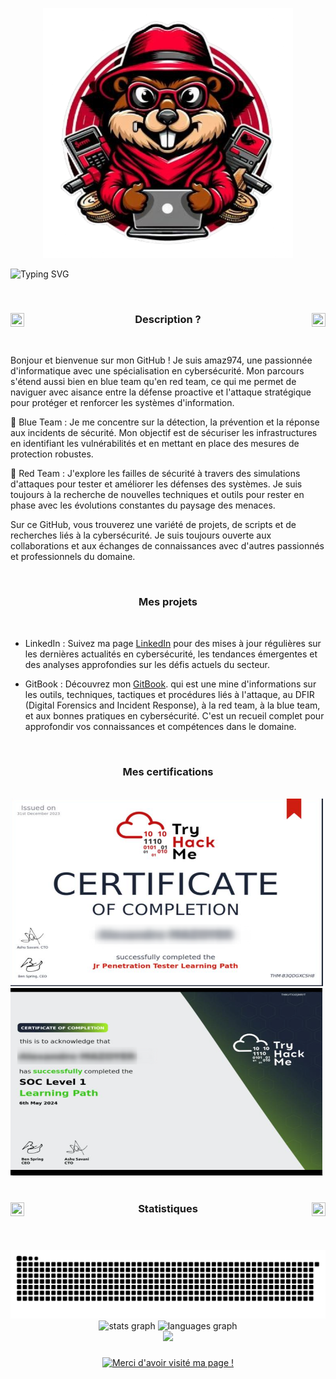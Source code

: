 
<!-- logo -->
 
<p align="center">
<img src="images/logo.png" alt="Logo" width="400">
</p>

<!-- Animation -->
<!-- (https://readme-typing-svg.demolab.com/demo/) -->


![Typing SVG](https://readme-typing-svg.demolab.com?font=Fira+Code&duration=1900&pause=&color=73BBF7&center=true&vCenter=true&multiline=true&random=false&width=1100&height=100&lines=Salut+!++%F0%9F%91%8B;Bienvenue+sur+ma+page+%F0%9F%A4%97;Visite+notre+gitbook+%F0%9F%93%9A)

<!-- Desciption - TITRE -->

<a href="https://github.com/Hackcessible-a-Tous/Hackcessible-a-Tous">
<img src="https://media.tenor.com/zhIZszouG8QAAAAi/line-divider.gif" width="100%" height="2px"/>
</a>
 

<h3 align="center">
 <a href="https://github.com/Hackcessible-a-Tous/Hackcessible-a-Tous">
<img src="https://img1.picmix.com/output/stamp/original/9/8/7/3/473789_94059.gif" width="22" height="22" align="left" /> 
    </a>
 
 <a href="https://github.com/Hackcessible-a-Tous/Hackcessible-a-Tous">
  <img src="https://img1.picmix.com/output/stamp/original/9/8/7/3/473789_94059.gif" width="22" height="22" align="right" />
   </a>
  Description ? 
</h3>

<a href="https://github.com/Hackcessible-a-Tous/Hackcessible-a-Tous">
<img src="https://media.tenor.com/zhIZszouG8QAAAAi/line-divider.gif" width="100%" height="2px"  />
</a>

<!-- Qui sommes nous ? - TEXTE -->

Bonjour et bienvenue sur mon GitHub ! Je suis amaz974, une passionnée d'informatique avec une spécialisation en cybersécurité. Mon parcours s'étend aussi bien en blue team qu'en red team, ce qui me permet de naviguer avec aisance entre la défense proactive et l'attaque stratégique pour protéger et renforcer les systèmes d'information.

🔹 Blue Team : Je me concentre sur la détection, la prévention et la réponse aux incidents de sécurité. Mon objectif est de sécuriser les infrastructures en identifiant les vulnérabilités et en mettant en place des mesures de protection robustes.

🔸 Red Team : J'explore les failles de sécurité à travers des simulations d'attaques pour tester et améliorer les défenses des systèmes. Je suis toujours à la recherche de nouvelles techniques et outils pour rester en phase avec les évolutions constantes du paysage des menaces.

Sur ce GitHub, vous trouverez une variété de projets, de scripts et de recherches liés à la cybersécurité. Je suis toujours ouverte aux collaborations et aux échanges de connaissances avec d'autres passionnés et professionnels du domaine.
<!-- Mes projets - TITRE -->

<a href="https://github.com/Hackcessible-a-Tous/Hackcessible-a-Tous">
<img src="https://media.tenor.com/zhIZszouG8QAAAAi/line-divider.gif" width="100%" height="2px"/>
</a>

<h3 align="center">
 <a href="https://github.com/Hackcessible-a-Tous/Hackcessible-a-Tous">
    </a>

Mes projets </h3>

<a href="https://github.com/Hackcessible-a-Tous/Hackcessible-a-Tous">
<img src="https://media.tenor.com/zhIZszouG8QAAAAi/line-divider.gif" width="100%" height="2px"  />
</a>
  
<!-- Mes projets - TEXTE -->

- LinkedIn : Suivez ma page [LinkedIn](https://github.com/Hackcessible-a-Tous/Hackcessible-a-Tous) pour des mises à jour régulières sur les dernières actualités en cybersécurité, les tendances émergentes et des analyses approfondies sur les défis actuels du secteur.

- GitBook : Découvrez mon  [GitBook](https://hackcessible.gitbook.io/hackcessible-a-tous). qui est une mine d'informations sur les outils, techniques, tactiques et procédures liés à l'attaque, au DFIR (Digital Forensics and Incident Response), à la red team, à la blue team, et aux bonnes pratiques en cybersécurité. C'est un recueil complet pour approfondir vos connaissances et compétences dans le domaine.
<!-- Mes certifications  - TITRE -->

<a href="https://github.com/Hackcessible-a-Tous/Hackcessible-a-Tous">
<img src="https://media.tenor.com/zhIZszouG8QAAAAi/line-divider.gif" width="100%" height="2px"/>
</a>
 

<h3 align="center">
 <a href="https://github.com/Hackcessible-a-Tous/Hackcessible-a-Tous">
    </a>

Mes certifications </h3>

<a href="https://github.com/Hackcessible-a-Tous/Hackcessible-a-Tous">
<img src="https://media.tenor.com/zhIZszouG8QAAAAi/line-divider.gif" width="100%" height="2px"  />
</a>

<!-- certifications  - TEXT-->



<!-- Utilisation de HTML pour un meilleur contrôle du positionnement -->

<a href="https://hackcessible.gitbook.io/hackcessible-a-tous/" title="💻 Gitbook">
  <img src="/images/jrpentester.png" alt="Cert" width="500px" height="300px" style="display: inline-block; margin-right: 10px;" />
</a>

<a href="https://hackcessible.gitbook.io/hackcessible-a-tous/" title="💻 Gitbook">
  <img src="/images/socn1.png" alt="Cert" width="500px" height="300px" style="display: inline-block;" />
</a>

<!-- Stats - TITRE -->

<a href="https://github.com/Hackcessible-a-Tous/Hackcessible-a-Tous">
<img src="https://media.tenor.com/zhIZszouG8QAAAAi/line-divider.gif" width="100%" height="2px"/>
</a>
 

<h3 align="center">
 <a href="https://github.com/Hackcessible-a-Tous/Hackcessible-a-Tous">
<img src="https://img1.picmix.com/output/stamp/original/9/8/7/3/473789_94059.gif" width="22" height="22" align="left" /> 
    </a>
 
 <a href="https://github.com/Hackcessible-a-Tous/Hackcessible-a-Tous">
  <img src="https://img1.picmix.com/output/stamp/original/9/8/7/3/473789_94059.gif" width="22" height="22" align="right" />
   </a>
Statistiques </h3>

<a href="https://github.com/Hackcessible-a-Tous/Hackcessible-a-Tous">
<img src="https://media.tenor.com/zhIZszouG8QAAAAi/line-divider.gif" width="100%" height="2px"  />
</a>

###

<img src="https://raw.githubusercontent.com/amaz974/amaz974/output/snake.svg" alt="Snake animation" />

<div align="center">
  <img src="https://github-readme-stats.vercel.app/api?username=amaz974&hide_title=false&hide_rank=false&show_icons=true&include_all_commits=true&count_private=true&disable_animations=false&theme=dracula&locale=en&hide_border=false&order=1" height="150" alt="stats graph"  />
  <img src="https://github-readme-stats.vercel.app/api/top-langs?username=amaz974&locale=en&hide_title=false&layout=compact&card_width=320&langs_count=5&theme=dracula&hide_border=false&order=2" height="150" alt="languages graph"  />
</div>


<!-- Nombres de vue  - TITRE -->

<div align="center">
  <img src="https://profile-counter.glitch.me/amaz974/count.svg?"  />
</div>

###
<div align="center">
<a href="https://git.io/typing-svg"><img src="https://readme-typing-svg.demolab.com?font=Fira+Code&duration=2999&pause=3000&center=true&random=false&width=470&lines=Merci+d'avoir+visité+ma+page+!+%F0%9F%8E%89%F0%9F%8E%86" alt="Merci d'avoir visité ma page !" /></a>

</div>



